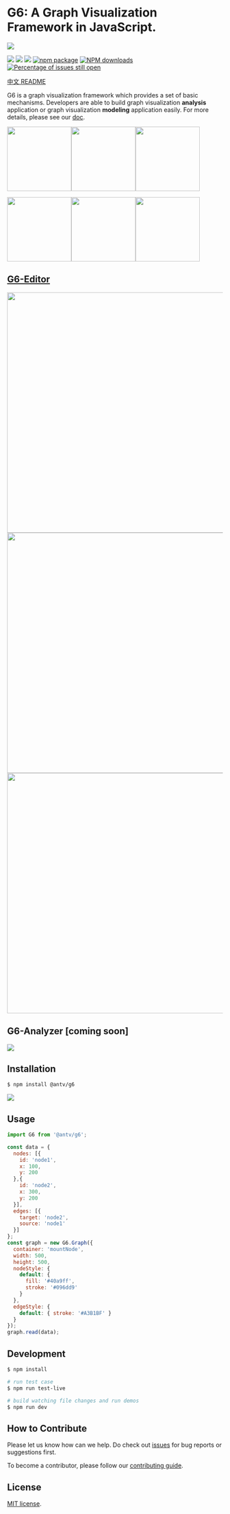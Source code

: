 # G6: A Graph Visualization Framework in JavaScript.
![](https://user-images.githubusercontent.com/6113694/45008751-ea465300-b036-11e8-8e2a-166cbb338ce2.png)

[![](https://img.shields.io/travis/antvis/g6.svg)](https://travis-ci.org/antvis/g6)
![](https://img.shields.io/badge/language-javascript-red.svg)
![](https://img.shields.io/badge/license-MIT-000000.svg)
[![npm package](https://img.shields.io/npm/v/@antv/g6.svg)](https://www.npmjs.com/package/@antv/g6)
[![NPM downloads](http://img.shields.io/npm/dm/@antv/g6.svg)](https://npmjs.org/package/@antv/g6)
[![Percentage of issues still open](http://isitmaintained.com/badge/open/antvis/g6.svg)](http://isitmaintained.com/project/antvis/g6 "Percentage of issues still open")

[中文 README](README-zh_CN.md)

G6 is a graph visualization framework which provides a set of basic mechanisms. Developers are able to build graph visualization **analysis** application or graph visualization **modeling** application easily. For more details, please see our [doc](https://www.yuque.com/antv/g6/intro).

<img src="https://user-images.githubusercontent.com/6113694/44995293-02858600-afd5-11e8-840c-349e4730d63d.gif" height=150><img src="https://cdn.nlark.com/yuque/0/2018/gif/93506/1535955277773-840190f8-836a-4bd6-875a-b3a18e6cebf1.gif" height=150><img src="https://user-images.githubusercontent.com/6113694/44995332-2ba61680-afd5-11e8-8cab-db0e9d08ceb7.gif" height=150>

<img src="https://gw.alipayobjects.com/zos/rmsportal/HQxYguinFOMIXrGQOABY.gif" height=150><img src="https://gw.alipayobjects.com/zos/rmsportal/nAugyFgrbrUWPmDIDiQm.gif" height=150><img src="https://cdn.nlark.com/yuque/0/2019/gif/174835/1552990627466-92a4ce23-79b2-4930-ab05-6478b56ce880.gif" height=150>

## [G6-Editor](https://yuque.com/antv/g6-editor)
<img src="https://gw.alipayobjects.com/zos/rmsportal/nzmycBewjfxKDbepTDlT.gif" width=560>
<img src="https://gw.alipayobjects.com/zos/rmsportal/WVqnbgJmamdahbAuDpBL.gif" width=560>
<img src="https://cdn.nlark.com/yuque/0/2018/png/93506/1542618842515-6655c4aa-5345-40b5-b496-236f0c89c8f3.png" width=560>

## G6-Analyzer [coming soon]

![](https://gw.alipayobjects.com/zos/rmsportal/GxupfuhWyMZWwPWWYgaO.gif)

## Installation

```bash
$ npm install @antv/g6
```

<img src="https://gw.alipayobjects.com/zos/rmsportal/qSUOQUhnRrHCLvEjhZGP.png" />

## Usage
```js
import G6 from '@antv/g6';

const data = {
  nodes: [{
    id: 'node1',
    x: 100,
    y: 200
  },{
    id: 'node2',
    x: 300,
    y: 200
  }],
  edges: [{
    target: 'node2',
    source: 'node1'
  }]
};
const graph = new G6.Graph({
  container: 'mountNode',
  width: 500,
  height: 500,
  nodeStyle: {
    default: {
      fill: '#40a9ff',
      stroke: '#096dd9'
    }
  },
  edgeStyle: {
    default: { stroke: '#A3B1BF' }
  }
});
graph.read(data);
```

## Development

```bash
$ npm install

# run test case
$ npm run test-live

# build watching file changes and run demos
$ npm run dev
```

## How to Contribute

Please let us know how can we help. Do check out [issues](https://github.com/antvis/g6/issues) for bug reports or suggestions first.

To become a contributor, please follow our [contributing guide](https://github.com/antvis/g6/blob/master/CONTRIBUTING.md).

## License

[MIT license](./LICENSE).
